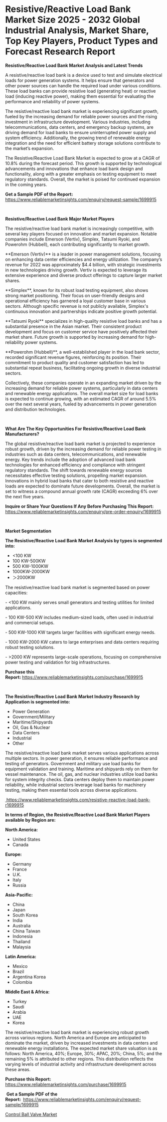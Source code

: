 <p><h1>Resistive/Reactive Load Bank Market Size 2025 - 2032 Global Industrial Analysis, Market Share, Top Key Players, Product Types and Forecast Research Report</h1></p><p><strong>Resistive/Reactive Load Bank Market Analysis and Latest Trends</strong></p>
<p><p>A resistive/reactive load bank is a device used to test and simulate electrical loads for power generation systems. It helps ensure that generators and other power sources can handle the required load under various conditions. These load banks can provide resistive load (generating heat) or reactive load (inducing reactive power), making them essential for evaluating the performance and reliability of power systems.</p><p>The resistive/reactive load bank market is experiencing significant growth, fueled by the increasing demand for reliable power sources and the rising investment in infrastructure development. Various industries, including telecommunications, data centers, and emergency backup systems, are driving demand for load banks to ensure uninterrupted power supply and system efficiency. Additionally, the growing trend of renewable energy integration and the need for efficient battery storage solutions contribute to the market’s expansion.</p><p>The Resistive/Reactive Load Bank Market is expected to grow at a CAGR of 10.8% during the forecast period. This growth is supported by technological advancements and innovations that enhance load bank design and functionality, along with a greater emphasis on testing equipment to meet regulatory standards. Overall, the market is poised for continued expansion in the coming years.</p></p>
<p><strong>Get a Sample PDF of the Report:&nbsp;</strong> <a href="https://www.reliablemarketinsights.com/enquiry/request-sample/1699915?utm_campaign=2010&utm_medium=2&utm_source=Github&utm_content=ia&utm_term=09012025&utm_id=resistivereactive-load-bank">https://www.reliablemarketinsights.com/enquiry/request-sample/1699915</a></p>
<p>&nbsp;</p>
<p><strong>Resistive/Reactive Load Bank Major Market Players</strong></p>
<p><p>The resistive/reactive load bank market is increasingly competitive, with several key players focused on innovation and market expansion. Notable companies include Emerson (Vertiv), Simplex, Tatsumi Ryoki, and Powerohm (Hubbell), each contributing significantly to market growth.</p><p>**Emerson (Vertiv)** is a leader in power management solutions, focusing on enhancing data center efficiencies and energy utilization. The company’s revenue for 2022 was approximately $4.4 billion, with strategic investments in new technologies driving growth. Vertiv is expected to leverage its extensive experience and diverse product offerings to capture larger market shares.</p><p>**Simplex**, known for its robust load testing equipment, also shows strong market positioning. Their focus on user-friendly designs and operational efficiency has garnered a loyal customer base in various sectors. Although specific revenue is not publicly available, Simplex's continuous innovation and partnerships indicate positive growth potential.</p><p>**Tatsumi Ryoki** specializes in high-quality resistive load banks and has a substantial presence in the Asian market. Their consistent product development and focus on customer service have positively affected their market share. Future growth is supported by increasing demand for high-reliability power systems.</p><p>**Powerohm (Hubbell)**, a well-established player in the load bank sector, recorded significant revenue figures, reinforcing its position. Their commitment to product quality and customer satisfaction has led to substantial repeat business, facilitating ongoing growth in diverse industrial sectors.</p><p>Collectively, these companies operate in an expanding market driven by the increasing demand for reliable power systems, particularly in data centers and renewable energy applications. The overall market size for load banks is expected to continue growing, with an estimated CAGR of around 5.5% over the next several years, fueled by advancements in power generation and distribution technologies.</p></p>
<p>&nbsp;</p>
<p><strong>What Are The Key Opportunities For Resistive/Reactive Load Bank Manufacturers?</strong></p>
<p><p>The global resistive/reactive load bank market is projected to experience robust growth, driven by the increasing demand for reliable power testing in industries such as data centers, telecommunications, and renewable energy. Key trends include the adoption of advanced load bank technologies for enhanced efficiency and compliance with stringent regulatory standards. The shift towards renewable energy sources necessitates effective testing solutions, propelling market expansion. Innovations in hybrid load banks that cater to both resistive and reactive loads are expected to dominate future developments. Overall, the market is set to witness a compound annual growth rate (CAGR) exceeding 6% over the next five years.</p></p>
<p><strong>Inquire or Share Your Questions If Any Before Purchasing This Report:</strong> <a href="https://www.reliablemarketinsights.com/enquiry/pre-order-enquiry/1699915?utm_campaign=2010&utm_medium=2&utm_source=Github&utm_content=ia&utm_term=09012025&utm_id=resistivereactive-load-bank">https://www.reliablemarketinsights.com/enquiry/pre-order-enquiry/1699915</a></p>
<p>&nbsp;</p>
<p><strong>Market Segmentation</strong></p>
<p><strong>The Resistive/Reactive Load Bank Market Analysis by types is segmented into:</strong></p>
<p><ul><li><100 KW</li><li>100 KW-500KW</li><li>500 KW-1000KW</li><li>1000KW-2000KW</li><li>＞2000KW</li></ul></p>
<p><p>The resistive/reactive load bank market is segmented based on power capacities: </p><p>- <100 KW mainly serves small generators and testing utilities for limited applications.</p><p>- 100 KW-500 KW includes medium-sized loads, often used in industrial and commercial setups.</p><p>- 500 KW-1000 KW targets larger facilities with significant energy needs.</p><p>- 1000 KW-2000 KW caters to large enterprises and data centers requiring robust testing solutions.</p><p>- >2000 KW represents large-scale operations, focusing on comprehensive power testing and validation for big infrastructures.</p></p>
<p><strong>Purchase this Report:&nbsp;</strong><a href="https://www.reliablemarketinsights.com/purchase/1699915?utm_campaign=2010&utm_medium=2&utm_source=Github&utm_content=ia&utm_term=09012025&utm_id=resistivereactive-load-bank">https://www.reliablemarketinsights.com/purchase/1699915</a></p>
<p>&nbsp;</p>
<p><strong>The Resistive/Reactive Load Bank Market Industry Research by Application is segmented into:</strong></p>
<p><ul><li>Power Generation</li><li>Government/Military</li><li>Maritime/Shipyards</li><li>Oil, Gas & Nuclear</li><li>Data Centers</li><li>Industrial</li><li>Other</li></ul></p>
<p><p>The resistive/reactive load bank market serves various applications across multiple sectors. In power generation, it ensures reliable performance and testing of generators. Government and military use load banks for equipment validation and training. Maritime and shipyards rely on them for vessel maintenance. The oil, gas, and nuclear industries utilize load banks for system integrity checks. Data centers deploy them to maintain power reliability, while industrial sectors leverage load banks for machinery testing, making them essential tools across diverse applications.</p></p>
<p><a href="https://www.reliablemarketinsights.com/resistive-reactive-load-bank-r1699915?utm_campaign=2010&utm_medium=2&utm_source=Github&utm_content=ia&utm_term=09012025&utm_id=resistivereactive-load-bank">&nbsp;https://www.reliablemarketinsights.com/resistive-reactive-load-bank-r1699915</a></p>
<p><strong>In terms of Region, the Resistive/Reactive Load Bank Market Players available by Region are:</strong></p>
<p>
    <p> <strong> North America: </strong>
        <ul>
            <li>United States</li>
            <li>Canada</li>
        </ul>
        </p> 
    <p> <strong> Europe: </strong>
        <ul>
            <li>Germany</li>
            <li>France</li>
            <li>U.K.</li>
            <li>Italy</li>
            <li>Russia</li>
        </ul>
        </p> 
    <p> <strong> Asia-Pacific: </strong>
        <ul>
            <li>China</li>
            <li>Japan</li>
            <li>South Korea</li>
            <li>India</li>
            <li>Australia</li>
            <li>China Taiwan</li>
            <li>Indonesia</li>
            <li>Thailand</li>
            <li>Malaysia</li>
        </ul>
        </p> 
    <p> <strong> Latin America: </strong>
        <ul>
            <li>Mexico</li>
            <li>Brazil</li>
            <li>Argentina Korea</li>
            <li>Colombia</li>
        </ul>
        </p> 
    <p> <strong> Middle East & Africa: </strong>
        <ul>
            <li>Turkey</li>
            <li>Saudi</li>
            <li>Arabia</li>
            <li>UAE</li>
            <li>Korea</li>
        </ul>
    </p>
    </p>
<p><p>The resistive/reactive load bank market is experiencing robust growth across various regions. North America and Europe are anticipated to dominate the market, driven by increased investments in data centers and renewable energy installations. The expected market share valuation is as follows: North America, 40%; Europe, 30%; APAC, 20%; China, 5%; and the remaining 5% is attributed to other regions. This distribution reflects the varying levels of industrial activity and infrastructure development across these areas.</p></p>
<p><strong>Purchase this Report: </strong><a href="https://www.reliablemarketinsights.com/purchase/1699915?utm_campaign=2010&utm_medium=2&utm_source=Github&utm_content=ia&utm_term=09012025&utm_id=resistivereactive-load-bank">https://www.reliablemarketinsights.com/purchase/1699915</a></p>
<p>&nbsp;<strong>Get a Sample PDF of the Report:&nbsp;&nbsp;</strong><a href="https://www.reliablemarketinsights.com/enquiry/request-sample/1699915?utm_campaign=2010&utm_medium=2&utm_source=Github&utm_content=ia&utm_term=09012025&utm_id=resistivereactive-load-bank">https://www.reliablemarketinsights.com/enquiry/request-sample/1699915</a></p>
<p><strong></strong></p>
<p><p><a href="https://github.com/mahnoor2003/Market-Research-Report-List-6/blob/main/control-ball-valve-market.md?utm_campaign=2010&utm_medium=2&utm_source=Github&utm_content=ia&utm_term=09012025&utm_id=resistivereactive-load-bank">Control Ball Valve Market</a></p></p>